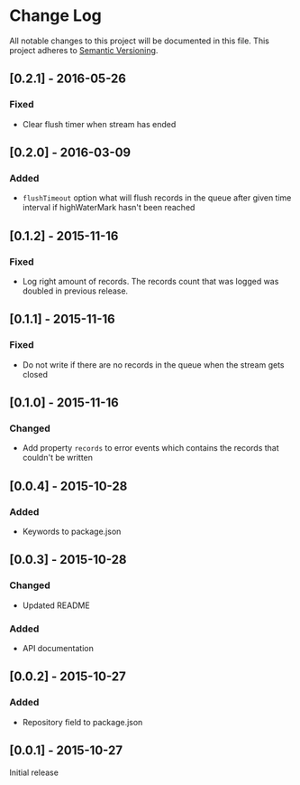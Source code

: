 # Change Log
All notable changes to this project will be documented in this file.
This project adheres to [Semantic Versioning](http://semver.org/).

## [0.2.1] - 2016-05-26
### Fixed
- Clear flush timer when stream has ended

## [0.2.0] - 2016-03-09
### Added
- `flushTimeout` option what will flush records in the queue after
  given time interval if highWaterMark hasn't been reached

## [0.1.2] - 2015-11-16
### Fixed
- Log right amount of records. The records count that was logged was
  doubled in previous release.

## [0.1.1] - 2015-11-16
### Fixed
- Do not write if there are no records in the queue when the stream gets closed

## [0.1.0] - 2015-11-16
### Changed
- Add property `records` to error events which contains the records
  that couldn't be written

## [0.0.4] - 2015-10-28
### Added
- Keywords to package.json

## [0.0.3] - 2015-10-28
### Changed
- Updated README

### Added
- API documentation

## [0.0.2] - 2015-10-27
### Added
- Repository field to package.json

## [0.0.1] - 2015-10-27

Initial release
